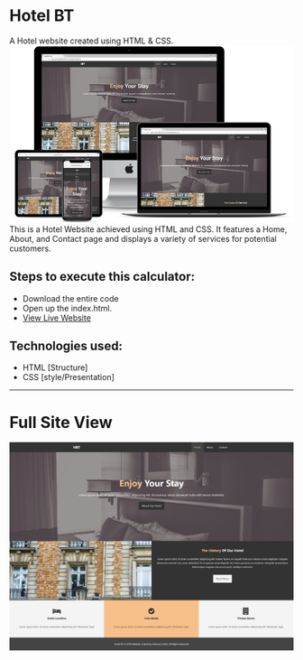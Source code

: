 # Hotel BT
 A Hotel website created using HTML & CSS.
 ![title-pic](responsivehotel.png)
 This is a Hotel Website achieved using HTML and CSS. It features a Home, About, and Contact page and displays a variety of services for potential customers.
 
## Steps to execute this calculator:
- Download the entire code 
- Open up the index.html.
- [View Live Website](https://anthonys1760.github.io/Hotel-Website/.)

## Technologies used: 
- HTML [Structure]
- CSS [style/Presentation]
<hr>

# Full Site View

![title-pic](hotelbt.png)
